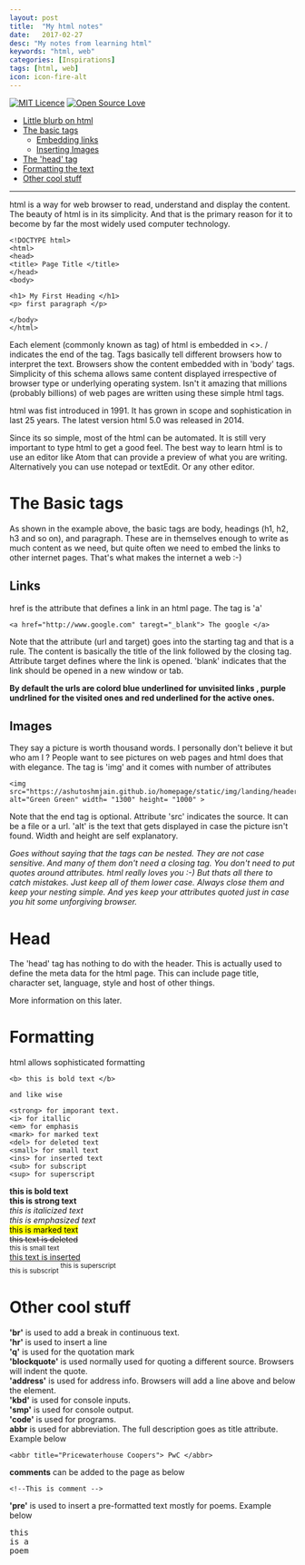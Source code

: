 ```yaml
---
layout: post
title:  "My html notes"
date:   2017-02-27
desc: "My notes from learning html"
keywords: "html, web"
categories: [Inspirations]
tags: [html, web]
icon: icon-fire-alt
---
```

[![MIT Licence](https://badges.frapsoft.com/os/mit/mit.svg?v=103)](https://opensource.org/licenses/mit-license.php)
[![Open Source Love](https://badges.frapsoft.com/os/v1/open-source.png?v=103)](https://github.com/ellerbrock/open-source-badge/)

* [Little blurb on html](#Intro)
* [The basic tags](#Basic)
  * [Embedding links](#Links)
  * [Inserting Images](#Images)
* [The 'head' tag](#Head)
* [Formatting the text](#Format)
* [Other cool stuff](#Cool)

<hr>
<a name="Intro"></a> html is a way for web browser to read, understand and display the content. The beauty of html is in its simplicity. And that is the primary reason for it to become by far the most widely used computer technology.

```
<!DOCTYPE html>
<html>
<head>
<title> Page Title </title>
</head>
<body>

<h1> My First Heading </h1>
<p> first paragraph </p>

</body>
</html>

```

Each element (commonly known as tag) of html is embedded in <>. / indicates the end of the tag. Tags basically tell different browsers how to interpret the text. Browsers show the content embedded with in 'body' tags. Simplicity of this schema allows same content displayed irrespective of browser type or underlying operating system. Isn't it amazing that millions (probably billions) of web pages are written using these simple html tags.

html was fist introduced in 1991. It has grown in scope and sophistication in last 25 years. The latest version html 5.0 was released in 2014.

Since its so simple, most of the html can be automated. It is still very important to type html to get a good feel. The best way to learn html is to use an editor like Atom that can provide a preview of what you are writing. Alternatively you can use notepad or textEdit. Or any other editor.   

# <a name="Basic"></a> The Basic tags

As shown in the example above, the basic tags are body, headings (h1, h2, h3 and so on), and paragraph. These are in themselves enough to write as much content as we need, but quite often we need to embed the links to other internet pages. That's what makes the internet a web :-)

## <a name="Links"></a>  Links

href is the attribute that defines a link in an html page. The tag is 'a'

```
<a href="http://www.google.com" taregt="_blank"> The google </a>
```
Note that the attribute (url and target) goes into the starting tag and that is a rule. The content is basically the title of the link followed by the closing tag. Attribute target defines where the link is opened. 'blank' indicates that the link should be opened in a new window or tab.

**By default the urls are colord blue underlined for unvisited links , purple undrlined for the visited ones and red underlined for the active ones.**

## <a name="Images"></a>  Images
They say a picture is worth thousand words. I personally don't believe it but who am I ? People want to see  pictures on web pages and html does that with elegance. The tag is 'img' and it comes with number of attributes

```
<img src="https://ashutoshmjain.github.io/homepage/static/img/landing/header_one.jpg"  alt="Green Green" width= "1300" height= "1000" >
```
Note that the end tag is optional. Attribute 'src' indicates the source. It can be a file or a url. 'alt' is the text that gets displayed in case the picture isn't found. Width and height are self explanatory.

 *Goes without saying that the tags can be nested. They are not case sensitive. And many of them don't need a closing tag. You don't need to put quotes around attributes. html really loves you :-) But thats all there to catch mistakes. Just keep all of them lower case. Always close them and keep your nesting simple. And yes keep your attributes quoted just in case you hit some unforgiving browser.*

# <a name="Head"></a> Head

The 'head' tag has nothing to do with the header. This is actually  used to define the meta data for the html page. This can include page title, character set, language, style and host of other things.

More information on this later.

# <a name="Format"></a>  Formatting

html allows sophisticated formatting
```
<b> this is bold text </b>

and like wise

<strong> for imporant text.
<i> for itallic
<em> for emphasis
<mark> for marked text
<del> for deleted text
<small> for small text
<ins> for inserted text
<sub> for subscript
<sup> for superscript

```
<b> this is bold text </b> <br>
<strong> this is strong text </strong> <br>
<i> this is italicized text </i> <br>
<em> this is emphasized text </em> <br>
<mark> this is marked text </mark> <br>
<del> this text is deleted </del> <br>
<small> this is small text </small> <br>
<ins> this text is inserted </ins> <br>
<sub> this is subscript </sub>
<sup> this is superscript </sup>

# <a name="Cool"></a> Other cool stuff
 **'br'** is used to add a break in continuous text.<br>
 **'hr'** is used to insert a line <br>
 **'q'** is used for the quotation mark <br>
 **'blockquote'** is used normally used for quoting a different source. Browsers will indent the quote. <br>
 **'address'** is used for address info. Browsers will add a line above and below the element. <br>
 **'kbd'** is used for console inputs. <br>
 **'smp'** is used for console output. <br>
 **'code'** is used for programs. <br>
 **abbr** is used for abbreviation. The full description goes as title attribute. Example below

 ```
 <abbr title="Pricewaterhouse Coopers"> PwC </abbr>
 ```
**comments** can be added to the page as below <br>
```
<!--This is comment -->
```
 **'pre'** is used to insert a pre-formatted text mostly for poems. Example below<br>

<pre>
this
is a
poem
</pre>
